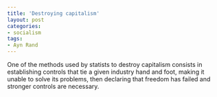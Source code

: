 ```yaml
---
title: 'Destroying capitalism'
layout: post
categories:
- socialism
tags:
- Ayn Rand
---
```


One of the methods used by statists to destroy capitalism consists in establishing controls that tie a given industry hand and foot, making it unable to solve its problems, then declaring that freedom has failed and stronger controls are necessary.
